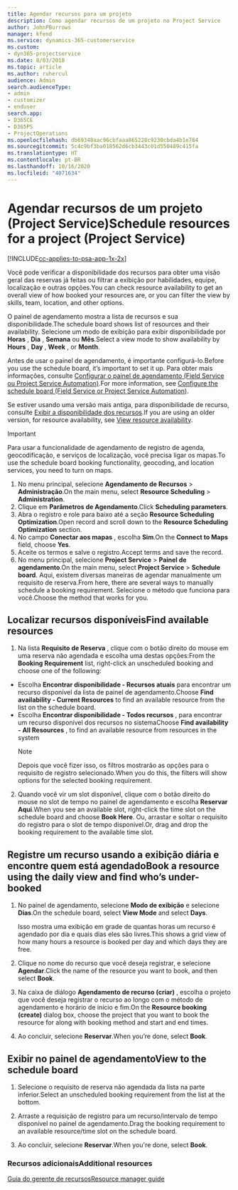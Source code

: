 ```yaml
---
title: Agendar recursos para um projeto
description: Como agendar recursos de um projeto no Project Service
author: JohnPBurrows
manager: kfend
ms.service: dynamics-365-customerservice
ms.custom:
- dyn365-projectservice
ms.date: 8/03/2018
ms.topic: article
ms.author: ruhercul
audience: Admin
search.audienceType:
- admin
- customizer
- enduser
search.app:
- D365CE
- D365PS
- ProjectOperations
ms.openlocfilehash: db69348aac96cbfaaa865228c9230cbda4b1e784
ms.sourcegitcommit: 5c4c9bf3ba018562d6cb3443c01d550489c415fa
ms.translationtype: HT
ms.contentlocale: pt-BR
ms.lasthandoff: 10/16/2020
ms.locfileid: "4071634"
---
```

# <a name="schedule-resources-for-a-project-project-service"></a><span data-ttu-id="d9461-103">Agendar recursos de um projeto (Project Service)</span><span class="sxs-lookup"><span data-stu-id="d9461-103">Schedule resources for a project (Project Service)</span></span>

[!INCLUDE[cc-applies-to-psa-app-1x-2x](../includes/cc-applies-to-psa-app-1x-2x.md)]

<span data-ttu-id="d9461-104">Você pode verificar a disponibilidade dos recursos para obter uma visão geral das reservas já feitas ou filtrar a exibição por habilidades, equipe, localização e outras opções.</span><span class="sxs-lookup"><span data-stu-id="d9461-104">You can check resource availability to get an overall view of how booked your resources are, or you can filter the view by skills, team, location, and other options.</span></span>  
  
<span data-ttu-id="d9461-105">O painel de agendamento mostra a lista de recursos e sua disponibilidade.</span><span class="sxs-lookup"><span data-stu-id="d9461-105">The schedule board shows list of resources and their availability.</span></span> <span data-ttu-id="d9461-106">Selecione um modo de exibição para exibir disponibilidade por **Horas** , **Dia** , **Semana** ou **Mês**.</span><span class="sxs-lookup"><span data-stu-id="d9461-106">Select a view mode to show availability by **Hours** , **Day** , **Week** , or **Month**.</span></span>  
  
<span data-ttu-id="d9461-107">Antes de usar o painel de agendamento, é importante configurá-lo.</span><span class="sxs-lookup"><span data-stu-id="d9461-107">Before you use the schedule board, it’s important to set it up.</span></span> <span data-ttu-id="d9461-108">Para obter mais informações, consulte [Configurar o painel de agendamento (Field Service ou Project Service Automation)](https://docs.microsoft.com/dynamics365/field-service/configure-schedule-board).</span><span class="sxs-lookup"><span data-stu-id="d9461-108">For more information, see [Configure the schedule board (Field Service or Project Service Automation)](https://docs.microsoft.com/dynamics365/field-service/configure-schedule-board).</span></span>
  
<span data-ttu-id="d9461-109">Se estiver usando uma versão mais antiga, para disponibilidade de recurso, consulte [Exibir a disponibilidade dos recursos](../psa/view-resource-availability.md).</span><span class="sxs-lookup"><span data-stu-id="d9461-109">If you are using an older version, for resource availability, see [View resource availability](../psa/view-resource-availability.md).</span></span>  

> [!IMPORTANT]
>  <span data-ttu-id="d9461-110">Para usar a funcionalidade de agendamento de registro de agenda, geocodificação, e serviços de localização, você precisa ligar os mapas.</span><span class="sxs-lookup"><span data-stu-id="d9461-110">To use the schedule board booking functionality, geocoding, and location services, you need to turn on maps.</span></span>  
> 
> 1. <span data-ttu-id="d9461-111">No menu principal, selecione **Agendamento de Recursos** > **Administração**.</span><span class="sxs-lookup"><span data-stu-id="d9461-111">On the main menu, select **Resource Scheduling** > **Administration**.</span></span>  
> 2. <span data-ttu-id="d9461-112">Clique em **Parâmetros de Agendamento**.</span><span class="sxs-lookup"><span data-stu-id="d9461-112">Click **Scheduling parameters**.</span></span>  
> 3. <span data-ttu-id="d9461-113">Abra o registro e role para baixo até a seção **Resource Scheduling Optimization**.</span><span class="sxs-lookup"><span data-stu-id="d9461-113">Open record and scroll down to the **Resource Scheduling Optimization** section.</span></span>  
> 4. <span data-ttu-id="d9461-114">No campo **Conectar aos mapas** , escolha **Sim**.</span><span class="sxs-lookup"><span data-stu-id="d9461-114">On the **Connect to Maps** field, choose **Yes**.</span></span>  
> 5. <span data-ttu-id="d9461-115">Aceite os termos e salve o registro.</span><span class="sxs-lookup"><span data-stu-id="d9461-115">Accept terms and save the record.</span></span>  
> 6. <span data-ttu-id="d9461-116">No menu principal, selecione **Project Service** > **Painel de agendamento**.</span><span class="sxs-lookup"><span data-stu-id="d9461-116">On the main menu, select **Project Service** > **Schedule board**.</span></span> <span data-ttu-id="d9461-117">Aqui, existem diversas maneiras de agendar manualmente um requisito de reserva.</span><span class="sxs-lookup"><span data-stu-id="d9461-117">From here, there are several ways to manually schedule a booking requirement.</span></span> <span data-ttu-id="d9461-118">Selecione o método que funciona para você.</span><span class="sxs-lookup"><span data-stu-id="d9461-118">Choose the method that works for you.</span></span>
  
## <a name="find-available-resources"></a><span data-ttu-id="d9461-119">Localizar recursos disponíveis</span><span class="sxs-lookup"><span data-stu-id="d9461-119">Find available resources</span></span>

1.  <span data-ttu-id="d9461-120">Na lista **Requisito de Reserva** , clique com o botão direito do mouse em uma reserva não agendada e escolha uma destas opções:</span><span class="sxs-lookup"><span data-stu-id="d9461-120">From the **Booking Requirement** list, right-click an unscheduled booking and choose one of the following:</span></span>  
  
- <span data-ttu-id="d9461-121">Escolha **Encontrar disponibilidade - Recursos atuais** para encontrar um recurso disponível da lista de painel de agendamento.</span><span class="sxs-lookup"><span data-stu-id="d9461-121">Choose **Find availability - Current Resources** to find an available resource from the list on the schedule board.</span></span>  
- <span data-ttu-id="d9461-122">Escolha **Encontrar disponibilidade - Todos recursos** , para encontrar um recurso disponível dos recursos no sistema</span><span class="sxs-lookup"><span data-stu-id="d9461-122">Choose **Find availability - All Resources** , to find an available resource from resources in the system</span></span>  
   > [!NOTE]
   >  <span data-ttu-id="d9461-123">Depois que você fizer isso, os filtros mostrarão as opções para o requisito de registro selecionado.</span><span class="sxs-lookup"><span data-stu-id="d9461-123">When you do this, the filters will show options for the selected booking requirement.</span></span>  
  
2. <span data-ttu-id="d9461-124">Quando você vir um slot disponível, clique com o botão direito do mouse no slot de tempo no painel de agendamento e escolha **Reservar Aqui**.</span><span class="sxs-lookup"><span data-stu-id="d9461-124">When you see an available slot, right-click the time slot on the schedule board and choose **Book Here**.</span></span> <span data-ttu-id="d9461-125">Ou, arrastar e soltar o requisito do registro para o slot de tempo disponível.</span><span class="sxs-lookup"><span data-stu-id="d9461-125">Or, drag and drop the booking requirement to the available time slot.</span></span>  
  

## <a name="book-a-resource-using-the-daily-view-and-find-whos-under-booked"></a><span data-ttu-id="d9461-126">Registre um recurso usando a exibição diária e encontre quem está agendado</span><span class="sxs-lookup"><span data-stu-id="d9461-126">Book a resource using the daily view and find who’s under-booked</span></span>
  
1.  <span data-ttu-id="d9461-127">No painel de agendamento, selecione **Modo de exibição** e selecione **Dias**.</span><span class="sxs-lookup"><span data-stu-id="d9461-127">On the schedule board, select **View Mode** and select **Days**.</span></span>  
  
    <span data-ttu-id="d9461-128">Isso mostra uma exibição em grade de quantas horas um recurso é agendado por dia e quais dias eles são livres.</span><span class="sxs-lookup"><span data-stu-id="d9461-128">This shows a grid view of how many hours a resource is booked per day and which days they are free.</span></span>  
  
2.  <span data-ttu-id="d9461-129">Clique no nome do recurso que você deseja registrar, e selecione **Agendar**.</span><span class="sxs-lookup"><span data-stu-id="d9461-129">Click the name of the resource you want to book, and then select **Book**.</span></span>  
  
3.  <span data-ttu-id="d9461-130">Na caixa de diálogo **Agendamento de recurso (criar)** , escolha o projeto que você deseja registrar o recurso ao longo com o método de agendamento e horário de início e fim.</span><span class="sxs-lookup"><span data-stu-id="d9461-130">On the **Resource booking (create)** dialog box, choose the project that you want to book the resource for along with booking method and start and end times.</span></span>  
  
4.  <span data-ttu-id="d9461-131">Ao concluir, selecione **Reservar**.</span><span class="sxs-lookup"><span data-stu-id="d9461-131">When you’re done, select **Book**.</span></span>  
  
## <a name="view-to-the-schedule-board"></a><span data-ttu-id="d9461-132">Exibir no painel de agendamento</span><span class="sxs-lookup"><span data-stu-id="d9461-132">View to the schedule board</span></span>
  
1.  <span data-ttu-id="d9461-133">Selecione o requisito de reserva não agendada da lista na parte inferior.</span><span class="sxs-lookup"><span data-stu-id="d9461-133">Select an unscheduled booking requirement from the list at the bottom.</span></span>  
  
2.  <span data-ttu-id="d9461-134">Arraste a requisição de registro para um recurso/intervalo de tempo disponível no painel de agendamento.</span><span class="sxs-lookup"><span data-stu-id="d9461-134">Drag the booking requirement to an available resource/time slot on the schedule board.</span></span>  
  
3.  <span data-ttu-id="d9461-135">Ao concluir, selecione **Reservar**.</span><span class="sxs-lookup"><span data-stu-id="d9461-135">When you're done, select **Book**.</span></span>  
  
### <a name="additional-resources"></a><span data-ttu-id="d9461-136">Recursos adicionais</span><span class="sxs-lookup"><span data-stu-id="d9461-136">Additional resources</span></span>  
 [<span data-ttu-id="d9461-137">Guia do gerente de recursos</span><span class="sxs-lookup"><span data-stu-id="d9461-137">Resource manager guide</span></span>](../psa/resource-manager-guide.md)
